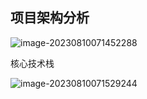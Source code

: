 ## 项目架构分析

![image-20230810071452288](C:\Users\ycx\AppData\Roaming\Typora\typora-user-images\image-20230810071452288.png)

核心技术栈

![image-20230810071529244](C:\Users\ycx\AppData\Roaming\Typora\typora-user-images\image-20230810071529244.png)